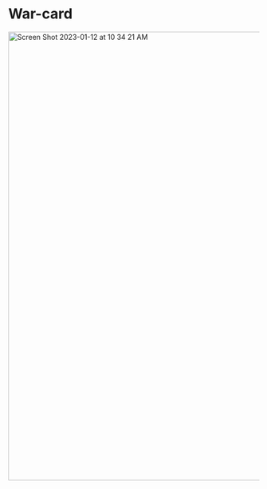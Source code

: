# War-card

<img width="900" alt="Screen Shot 2023-01-12 at 10 34 21 AM" src="https://user-images.githubusercontent.com/72221782/212088221-beab8f6a-9633-4213-bd57-32f027a9d094.png">
